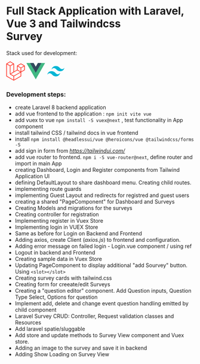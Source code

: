# Full Stack Application with Laravel, Vue 3 and Tailwindcss <br/> Survey

Stack used for development:
<!-- Logo Laravel -->
<div style="display:inline-block;">
<svg xmlns="http://www.w3.org/2000/svg" width="50" height="52" viewBox="0 0 50 52"><title>Logomark</title><path d="M49.626 11.564a.809.809 0 0 1 .028.209v10.972a.8.8 0 0 1-.402.694l-9.209 5.302V39.25c0 .286-.152.55-.4.694L20.42 51.01c-.044.025-.092.041-.14.058-.018.006-.035.017-.054.022a.805.805 0 0 1-.41 0c-.022-.006-.042-.018-.063-.026-.044-.016-.09-.03-.132-.054L.402 39.944A.801.801 0 0 1 0 39.25V6.334c0-.072.01-.142.028-.21.006-.023.02-.044.028-.067.015-.042.029-.085.051-.124.015-.026.037-.047.055-.071.023-.032.044-.065.071-.093.023-.023.053-.04.079-.06.029-.024.055-.05.088-.069h.001l9.61-5.533a.802.802 0 0 1 .8 0l9.61 5.533h.002c.032.02.059.045.088.068.026.02.055.038.078.06.028.029.048.062.072.094.017.024.04.045.054.071.023.04.036.082.052.124.008.023.022.044.028.068a.809.809 0 0 1 .028.209v20.559l8.008-4.611v-10.51c0-.07.01-.141.028-.208.007-.024.02-.045.028-.068.016-.042.03-.085.052-.124.015-.026.037-.047.054-.071.024-.032.044-.065.072-.093.023-.023.052-.04.078-.06.03-.024.056-.05.088-.069h.001l9.611-5.533a.801.801 0 0 1 .8 0l9.61 5.533c.034.02.06.045.09.068.025.02.054.038.077.06.028.029.048.062.072.094.018.024.04.045.054.071.023.039.036.082.052.124.009.023.022.044.028.068zm-1.574 10.718v-9.124l-3.363 1.936-4.646 2.675v9.124l8.01-4.611zm-9.61 16.505v-9.13l-4.57 2.61-13.05 7.448v9.216l17.62-10.144zM1.602 7.719v31.068L19.22 48.93v-9.214l-9.204-5.209-.003-.002-.004-.002c-.031-.018-.057-.044-.086-.066-.025-.02-.054-.036-.076-.058l-.002-.003c-.026-.025-.044-.056-.066-.084-.02-.027-.044-.05-.06-.078l-.001-.003c-.018-.03-.029-.066-.042-.1-.013-.03-.03-.058-.038-.09v-.001c-.01-.038-.012-.078-.016-.117-.004-.03-.012-.06-.012-.09v-.002-21.481L4.965 9.654 1.602 7.72zm8.81-5.994L2.405 6.334l8.005 4.609 8.006-4.61-8.006-4.608zm4.164 28.764l4.645-2.674V7.719l-3.363 1.936-4.646 2.675v20.096l3.364-1.937zM39.243 7.164l-8.006 4.609 8.006 4.609 8.005-4.61-8.005-4.608zm-.801 10.605l-4.646-2.675-3.363-1.936v9.124l4.645 2.674 3.364 1.937v-9.124zM20.02 38.33l11.743-6.704 5.87-3.35-8-4.606-9.211 5.303-8.395 4.833 7.993 4.524z" fill="#FF2D20" fill-rule="evenodd"/></svg>
<!-- Logo VueJS -->
<svg xmlns="http://www.w3.org/2000/svg" version="1.1" width="50" height="52" viewBox="0 0 261.76 226.69"><g transform="matrix(1.3333 0 0 -1.3333 -76.311 313.34)"><g transform="translate(178.06 235.01)"><path d="m0 0-22.669-39.264-22.669 39.264h-75.491l98.16-170.02 98.16 170.02z" fill="#41b883"/></g><g transform="translate(178.06 235.01)"><path d="m0 0-22.669-39.264-22.669 39.264h-36.227l58.896-102.01 58.896 102.01z" fill="#34495e"/></g></g></svg>
<!-- Logo Tailwind -->
<svg xmlns="http://www.w3.org/2000/svg" width="50" height="52" viewBox="0 0 1000 1000" fill="none">
<path d="M489.5 226.499C328 231.632 280 346.999 269 409.499C283.333 386.332 328.5 335.5 395 335.5C472.5 335.5 531.5 422 567.5 449C611.237 481.803 699.123 525.115 814.5 490C906.5 462 949.167 364.332 958.5 317.999C914 378.499 846.5 414.838 763 371.999C705.5 342.499 662.5 221 489.5 226.499Z" fill="#07B6D5"/>
<path d="M261 500.999C99.5 506.132 51.5 621.499 40.5 683.999C54.8333 660.832 100 610 166.5 610C244 610 303 696.5 339 723.5C382.737 756.303 470.623 799.615 586 764.5C678 736.5 720.667 638.832 730 592.499C685.5 652.999 618 689.338 534.5 646.499C477 616.999 434 495.5 261 500.999Z" fill="#07B6D5"/>
</svg>
</div>

<br/>

### Development steps:

- create Laravel 8 backend application
- add vue frontend to the application : ```npm init vite vue```
- add vuex to vue ```npm install -S vuex@next``` , test functionality in App component
- install tailwind CSS / tailwind docs in vue frontend
- install ```npm install @headlessui/vue @heroicons/vue @tailwindcss/forms -S```
- add sign in form from _https://tailwindui.com/_
- add vue router to frontend. ```npm i -S vue-router@next```, define router and import in main App
- creating Dashboard, Login and Register components from Tailwind Application UI
- defining DefaultLayout to share dashboard menu. Creating child routes.
- implementing route guards
- implementing Guest Layout and redirects for registred and guest users
- creating a shared "PageComponent" for Dashboard and Surveys
- Creating Models and migrations for the surveys
- Creating controller for registration
- Implementing register in Vuex Store
- Implementing login in VUEX Store
- Same as before for Login on Backend and Frontend
- Adding axios, create Client (_axios.js_) to frontend and configuration.
- Adding error message on failed login - Login.vue component / using ref
- Logout in backend and Frontend
- Creating sample data in Vuex Store
- Updating PageComponent to display additional "add Sourvey" button. Using ```<slot></slot>```
- Creating survey cards with tailwind.css
- Creating form for creeate/edit Surveys
- Creating a "question editor" component. Add Question inputs, Question Type Select, Options for question
- Implement add, delete and change event question handling emitted by child component
- Laravel Survey CRUD: Controller, Request validation classes and Resources
- Add laravel spatie/sluggable
- Add store and update methods to Survey View component and Vuex store.
- Adding an image to the survey and save it in backend
- Adding Show Loading on Survey View


